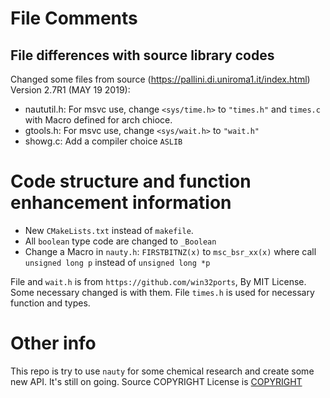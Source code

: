 # File Comments
## File differences with source library codes
Changed some files from source (https://pallini.di.uniroma1.it/index.html) Version 2.7R1 (MAY 19 2019):
- naututil.h:
    For msvc use, change `<sys/time.h>` to `"times.h"` and `times.c` with Macro defined for arch chioce.
- gtools.h:
    For msvc use, change `<sys/wait.h>` to `"wait.h"`
- showg.c:
    Add a compiler choice `ASLIB`

# Code structure and function enhancement information
- New `CMakeLists.txt` instead of `makefile`.
- All `boolean` type code are changed to `_Boolean`
- Change a Macro in `nauty.h`:
    `FIRSTBITNZ(x)` to `msc_bsr_xx(x)` where call `unsigned long p` instead of `unsigned long *p`

File and `wait.h` is from `https://github.com/win32ports`, By MIT License. Some necessary changed is with them.
File `times.h` is used for necessary function and types.
# Other info
This repo is try to use `nauty` for some chemical research and create some new API. It's still on going.
Source COPYRIGHT License is [COPYRIGHT](libnauty\COPYRIGHT)